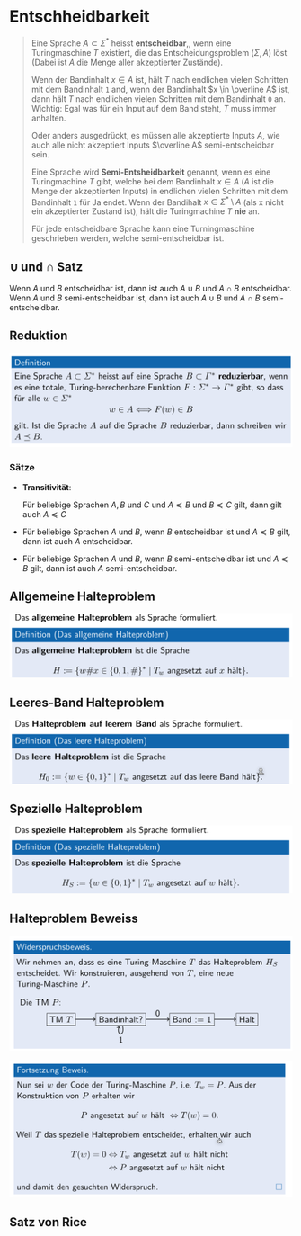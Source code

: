 # Entschheidbarkeit

> Eine Sprache $A \subset \Sigma^*$ heisst **entscheidbar**,, wenn eine Turingmaschine $T$ existiert, die das Entscheidungsproblem $(\Sigma, A)$ löst (Dabei ist $A$ die Menge aller akzeptierter Zustände).
>
> Wenn der Bandinhalt $x \in A$ ist, hält $T$ nach endlichen vielen Schritten mit dem Bandinhalt `1` and, wenn der Bandinhalt $x \in \overline A$ ist, dann hält $T$ nach endlichen vielen Schritten mit dem Bandinhalt `0` an. Wichtig: Egal was für ein Input auf dem Band steht, $T$ muss immer anhalten.
>
> Oder anders ausgedrückt, es müssen alle akzeptierte Inputs $A$, wie auch alle nicht akzeptiert Inputs $\overline A$ semi-entscheidbar sein.
>
> Eine Sprache wird **Semi-Entsheidbarkeit** genannt, wenn es eine Turingmachine $T$ gibt, welche bei dem Bandinhalt $x \in A$ ($A$ ist die Menge der akzeptierten Inputs) in endlichen vielen Schritten mit dem Bandinhalt `1` für Ja endet. Wenn der Bandihalt $x \in \Sigma^*\setminus A$ (als x nicht ein akzeptierter Zustand ist), hält die Turingmachine $T$ **nie** an.
>
> Für jede entscheidbare Sprache kann eine Turningmaschine geschrieben werden, welche semi-entscheidbar ist.

## $\cup$ und $\cap$ Satz

Wenn $A$ und $B$ entscheidbar ist, dann ist auch $A\cup B$ und $A\cap B$ entscheidbar. Wenn $A$ und $B$ semi-entscheidbar ist, dann ist auch $A \cup B$ und $A\cap B$ semi-entscheidbar.

## Reduktion

![image-20220426134146397](res/image-20220426134146397.png)

### Sätze

* **Transitivität**:

  Für beliebige Sprachen $A, B$ und $C$ und $A \preceq B$ und $B \preceq C$ gilt, dann gilt auch $A \preceq C$

* Für beliebige Sprachen $A$ und $B$, wenn $B$ entscheidbar ist und $A \preceq B$ gilt, dann ist auch $A$ entscheidbar.

* Für beliebige Sprachen $A$ und $B$, wenn $B$ semi-entscheidbar ist und $A \preceq B$ gilt, dann ist auch $A$ semi-entscheidbar.

## Allgemeine Halteproblem

![image-20220426141625511](res/image-20220426141625511.png)

## Leeres-Band Halteproblem

![image-20220426141652750](res/image-20220426141652750.png)

## Spezielle Halteproblem

![image-20220426141712574](res/image-20220426141712574.png)

## Halteproblem Beweiss

![image-20220426142240536](res/image-20220426142240536.png)

![image-20220426142621521](res/image-20220426142621521.png)

## Satz von Rice